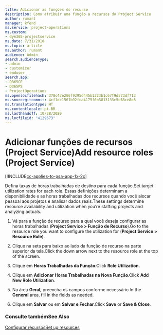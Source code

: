 ```yaml
---
title: Adicionar as funções do recurso
description: Como atribuir uma função a recursos do Project Service
author: rumant
manager: kfend
ms.service: project-operations
ms.custom:
- dyn365-projectservice
ms.date: 7/31/2018
ms.topic: article
ms.author: rumant
audience: Admin
search.audienceType:
- admin
- customizer
- enduser
search.app:
- D365CE
- D365PS
- ProjectOperations
ms.openlocfilehash: 378c43e206f9295d445b1323b1c67f9d573df713
ms.sourcegitcommit: 4cf1dc1561b92fca4175f0b3813133c5e63ce8e6
ms.translationtype: HT
ms.contentlocale: pt-BR
ms.lasthandoff: 10/28/2020
ms.locfileid: "4129573"
---
```

# <a name="add-resource-roles-project-service"></a><span data-ttu-id="17a20-103">Adicionar funções de recursos (Project Service)</span><span class="sxs-lookup"><span data-stu-id="17a20-103">Add resource roles (Project Service)</span></span>

[!INCLUDE[cc-applies-to-psa-app-1x-2x](../includes/cc-applies-to-psa-app-1x-2x.md)]

<span data-ttu-id="17a20-104">Defina taxas de horas trabalhadas de destino para cada função.</span><span class="sxs-lookup"><span data-stu-id="17a20-104">Set target utilization rates for each role.</span></span> <span data-ttu-id="17a20-105">Essas definições determinam a disponibilidade e as horas trabalhadas dos recursos quando você alocar pessoal aos projetos e analisar dados reais.</span><span class="sxs-lookup"><span data-stu-id="17a20-105">These settings determine resource availability and utilization when you’re staffing projects and analyzing actuals.</span></span>  
  
1.  <span data-ttu-id="17a20-106">Vá para a função de recurso para a qual você deseja configurar as horas trabalhadas (**Project Service > Função de Recurso**).</span><span class="sxs-lookup"><span data-stu-id="17a20-106">Go to the resource role you want to configure the utilization for (**Project Service > Resource Role**).</span></span>  
  
2.  <span data-ttu-id="17a20-107">Clique na seta para baixo ao lado da função de recurso na parte superior da tela.</span><span class="sxs-lookup"><span data-stu-id="17a20-107">Click the down arrow next to the resource role at the top of the screen.</span></span>  
  
3.  <span data-ttu-id="17a20-108">Clique em **Horas Trabalhadas da Função**.</span><span class="sxs-lookup"><span data-stu-id="17a20-108">Click **Role Utilization**.</span></span>  
  
4.  <span data-ttu-id="17a20-109">Clique em **Adicionar Horas Trabalhadas na Nova Função**.</span><span class="sxs-lookup"><span data-stu-id="17a20-109">Click **Add New Role Utilization**.</span></span>  
  
5.  <span data-ttu-id="17a20-110">Na área **Geral**, preencha os campos conforme necessário.</span><span class="sxs-lookup"><span data-stu-id="17a20-110">In the **General** area, fill in the fields as needed.</span></span>  
  
6.  <span data-ttu-id="17a20-111">Clique em **Salvar** ou em **Salvar e Fechar**.</span><span class="sxs-lookup"><span data-stu-id="17a20-111">Click **Save** or **Save & Close**.</span></span>  
  
### <a name="see-also"></a><span data-ttu-id="17a20-112">Consulte também</span><span class="sxs-lookup"><span data-stu-id="17a20-112">See Also</span></span>  
 [<span data-ttu-id="17a20-113">Configurar recursos</span><span class="sxs-lookup"><span data-stu-id="17a20-113">Set up resources</span></span>](../psa/set-up-resources.md)
